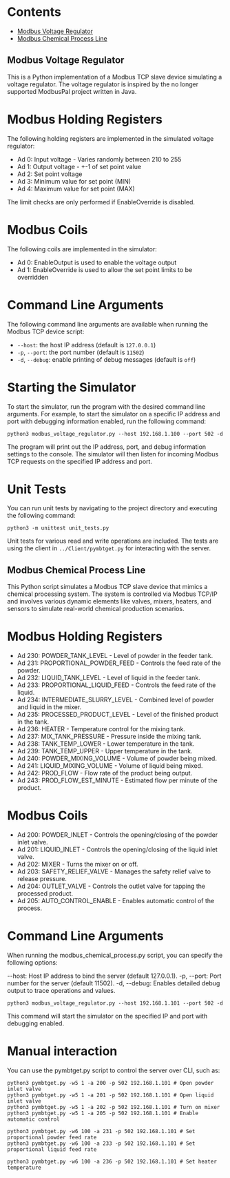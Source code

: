 # Contents
- [Modbus Voltage Regulator](#modbus-voltage-regulator)
- [Modbus Chemical Process Line](#modbus-chemical-process-line)


## Modbus Voltage Regulator

This is a Python implementation of a Modbus TCP slave device simulating a voltage regulator. The voltage regulator is inspired by the no longer supported ModbusPal project written in Java.

# Modbus Holding Registers
The following holding registers are implemented in the simulated voltage regulator:

- Ad 0: Input voltage - Varies randomly between 210 to 255
- Ad 1: Output voltage - +-1 of set point value
- Ad 2: Set point voltage
- Ad 3: Minimum value for set point (MIN)
- Ad 4: Maximum value for set point (MAX)

The limit checks are only performed if EnableOverride is disabled.

# Modbus Coils
The following coils are implemented in the simulator:

- Ad 0: EnableOutput is used to enable the voltage output
- Ad 1: EnableOverride is used to allow the set point limits to be overridden

# Command Line Arguments

The following command line arguments are available when running the Modbus TCP device script:

* `--host`: the host IP address (default is `127.0.0.1`)
* `-p`, `--port`: the port number (default is `11502`)
* `-d`, `--debug`: enable printing of debug messages (default is `off`)

# Starting the Simulator

To start the simulator, run the program with the desired command line arguments. For example, to start the simulator on a specific IP address and port with debugging information enabled, run the following command:

``python3 modbus_voltage_regulator.py --host 192.168.1.100 --port 502 -d``

The program will print out the IP address, port, and debug information settings to the console. The simulator will then listen for incoming Modbus TCP requests on the specified IP address and port.

# Unit Tests

You can run unit tests by navigating to the project directory and executing the following command:

```shell
python3 -m unittest unit_tests.py
```

Unit tests for various read and write operations are included. The tests are using the client in `../Client/pymbtget.py` for interacting with the server.

## Modbus Chemical Process Line

This Python script simulates a Modbus TCP slave device that mimics a chemical processing system. The system is controlled via Modbus TCP/IP and involves various dynamic elements like valves, mixers, heaters, and sensors to simulate real-world chemical production scenarios.

# Modbus Holding Registers
- Ad 230: POWDER_TANK_LEVEL - Level of powder in the feeder tank.
- Ad 231: PROPORTIONAL_POWDER_FEED - Controls the feed rate of the powder.
- Ad 232: LIQUID_TANK_LEVEL - Level of liquid in the feeder tank.
- Ad 233: PROPORTIONAL_LIQUID_FEED - Controls the feed rate of the liquid.
- Ad 234: INTERMEDIATE_SLURRY_LEVEL - Combined level of powder and liquid in the mixer.
- Ad 235: PROCESSED_PRODUCT_LEVEL - Level of the finished product in the tank.
- Ad 236: HEATER - Temperature control for the mixing tank.
- Ad 237: MIX_TANK_PRESSURE - Pressure inside the mixing tank.
- Ad 238: TANK_TEMP_LOWER - Lower temperature in the tank.
- Ad 239: TANK_TEMP_UPPER - Upper temperature in the tank.
- Ad 240: POWDER_MIXING_VOLUME - Volume of powder being mixed.
- Ad 241: LIQUID_MIXING_VOLUME - Volume of liquid being mixed.
- Ad 242: PROD_FLOW - Flow rate of the product being output.
- Ad 243: PROD_FLOW_EST_MINUTE - Estimated flow per minute of the product.

# Modbus Coils
- Ad 200: POWDER_INLET - Controls the opening/closing of the powder inlet valve.
- Ad 201: LIQUID_INLET - Controls the opening/closing of the liquid inlet valve.
- Ad 202: MIXER - Turns the mixer on or off.
- Ad 203: SAFETY_RELIEF_VALVE - Manages the safety relief valve to release pressure.
- Ad 204: OUTLET_VALVE - Controls the outlet valve for tapping the processed product.
- Ad 205: AUTO_CONTROL_ENABLE - Enables automatic control of the process.

# Command Line Arguments

When running the modbus_chemical_process.py script, you can specify the following options:

--host: Host IP address to bind the server (default 127.0.0.1).
-p, --port: Port number for the server (default 11502).
-d, --debug: Enables detailed debug output to trace operations and values.

``python3 modbus_voltage_regulator.py --host 192.168.1.101 --port 502 -d``

This command will start the simulator on the specified IP and port with debugging enabled.

# Manual interaction

You can use the pymbtget.py script to control the server over CLI, such as:
```
python3 pymbtget.py -w5 1 -a 200 -p 502 192.168.1.101 # Open powder inlet valve
python3 pymbtget.py -w5 1 -a 201 -p 502 192.168.1.101 # Open liquid inlet valve
python3 pymbtget.py -w5 1 -a 202 -p 502 192.168.1.101 # Turn on mixer
python3 pymbtget.py -w5 1 -a 205 -p 502 192.168.1.101 # Enable automatic control

python3 pymbtget.py -w6 100 -a 231 -p 502 192.168.1.101 # Set proportional powder feed rate
python3 pymbtget.py -w6 100 -a 233 -p 502 192.168.1.101 # Set proportional liquid feed rate

python3 pymbtget.py -w6 100 -a 236 -p 502 192.168.1.101 # Set heater temperature
```
